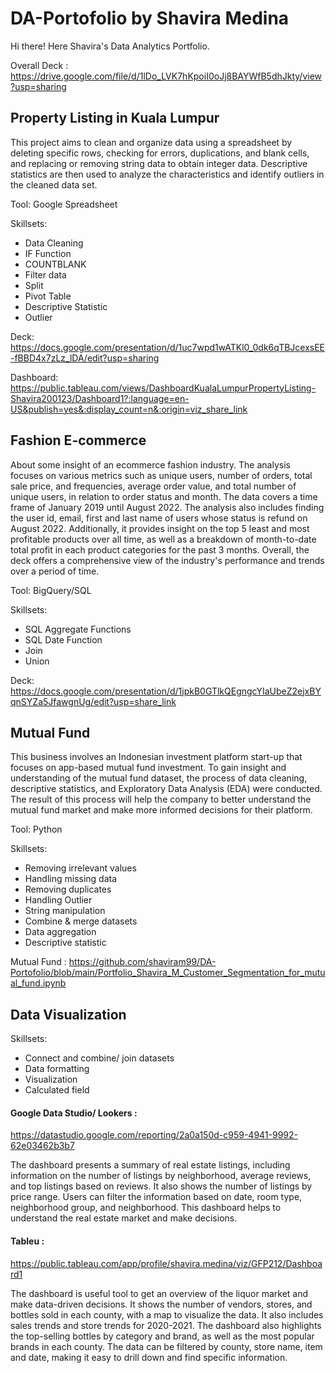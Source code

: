 # DA-Portofolio by Shavira Medina
Hi there! Here Shavira's Data Analytics Portfolio.

Overall Deck : https://drive.google.com/file/d/1lDo_LVK7hKpoiI0oJj8BAYWfB5dhJkty/view?usp=sharing

## Property Listing in Kuala Lumpur
This project aims to clean and organize data using a spreadsheet by deleting specific rows, checking for errors, duplications, and blank cells, and replacing or removing string data to obtain integer data. Descriptive statistics are then used to analyze the characteristics and identify outliers in the cleaned data set.

Tool: Google Spreadsheet

Skillsets:
- Data Cleaning
- IF Function
- COUNTBLANK 
- Filter data 
- Split 
- Pivot Table
- Descriptive Statistic
- Outlier

Deck: https://docs.google.com/presentation/d/1uc7wpd1wATKl0_0dk6qTBJcexsEE-fBBD4x7zLz_lDA/edit?usp=sharing

Dashboard: https://public.tableau.com/views/DashboardKualaLumpurPropertyListing-Shavira200123/Dashboard1?:language=en-US&publish=yes&:display_count=n&:origin=viz_share_link

## Fashion E-commerce
About some insight of an ecommerce fashion industry. The analysis focuses on various metrics such as unique users, number of orders, total sale price, and frequencies, average order value, and total number of unique users, in relation to order status and month. The data covers a time frame of January 2019 until August 2022. The analysis also includes finding the user id, email, first and last name of users whose status is refund on August 2022. Additionally, it provides insight on the top 5 least and most profitable products over all time, as well as a breakdown of month-to-date total profit in each product categories for the past 3 months. Overall, the deck offers a comprehensive view of the industry's performance and trends over a period of time.

Tool: BigQuery/SQL

Skillsets:
- SQL Aggregate Functions
- SQL Date Function 
- Join
- Union

Deck: https://docs.google.com/presentation/d/1jpkB0GTlkQEgngcYIaUbeZ2ejxBYqnSYZa5JfawgnUg/edit?usp=share_link

## Mutual Fund
This business involves an Indonesian investment platform start-up that focuses on app-based mutual fund investment. To gain insight and understanding of the mutual fund dataset, the process of data cleaning, descriptive statistics, and Exploratory Data Analysis (EDA) were conducted.  The result of this process will help the company to better understand the mutual fund market and make more informed decisions for their platform.

Tool: Python

Skillsets:
- Removing irrelevant values
- Handling missing data
- Removing duplicates
- Handling Outlier
- String manipulation
- Combine & merge datasets
- Data aggregation
- Descriptive statistic

Mutual Fund : https://github.com/shaviram99/DA-Portofolio/blob/main/Portfolio_Shavira_M_Customer_Segmentation_for_mutual_fund.ipynb

## Data Visualization 
Skillsets:
- Connect and combine/ join datasets
- Data formatting
- Visualization
- Calculated field

#### Google Data Studio/ Lookers : 
https://datastudio.google.com/reporting/2a0a150d-c959-4941-9992-62e03462b3b7

The dashboard presents a summary of real estate listings, including information on the number of listings by neighborhood, average reviews, and top listings based on reviews. It also shows the number of listings by price range. Users can filter the information based on date, room type, neighborhood group, and neighborhood. This dashboard helps to understand the real estate market and make decisions. 


#### Tableu : 
https://public.tableau.com/app/profile/shavira.medina/viz/GFP212/Dashboard1

The dashboard is useful tool  to get an overview of the liquor market and make data-driven decisions. It shows the number of vendors, stores, and bottles sold in each county, with a map to visualize the data. It also includes sales trends and store trends for 2020-2021. The dashboard also highlights the top-selling bottles by category and brand, as well as the most popular brands in each county. The data can be filtered by county, store name, item and date, making it easy to drill down and find specific information.
